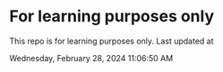 # For learning purposes only
This repo is for learning purposes only.
Last updated at

Wednesday, February 28, 2024 11:06:50 AM

